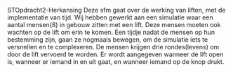 STOpdracht2-Herkansing
Deze sfm gaat over de werking van liften, met de implementatie van tijd.
Wij hebben gewerkt aan een simulatie waar een aantal mensen(8) in gebouw zitten met een lift.
Deze mensen moeten ook wachten op de lift om erin te komen.
Een tijdje nadat de mensen op hun bestemming zijn, gaan ze nogmaals bewegen, om de simulatie iets te versnellen en te complexeren.
De mensen krijgen drie rondes(levens) om door de lift vervoerd te worden.
Er wordt aangegeven wanneer de lift open is, wanneer er iemand in en uit gaat, en wanneer iemand op de knop drukt.
